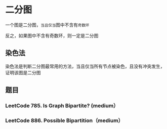 # 二分图

一个图是二分图，`当且仅当`图中不含有`奇数环`

反之，如果图中不含有奇数环，则一定是二分图

## 染色法

染色法是判断二分图最常用的方法，当且仅当所有节点被染色，且没有冲突发生，证明该图是二分图

## 题目

### LeetCode 785. Is Graph Bipartite? (medium）

### LeetCode 886. Possible Bipartition（medium）

